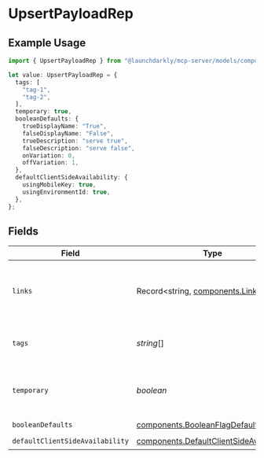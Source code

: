 # UpsertPayloadRep

## Example Usage

```typescript
import { UpsertPayloadRep } from "@launchdarkly/mcp-server/models/components";

let value: UpsertPayloadRep = {
  tags: [
    "tag-1",
    "tag-2",
  ],
  temporary: true,
  booleanDefaults: {
    trueDisplayName: "True",
    falseDisplayName: "False",
    trueDescription: "serve true",
    falseDescription: "serve false",
    onVariation: 0,
    offVariation: 1,
  },
  defaultClientSideAvailability: {
    usingMobileKey: true,
    usingEnvironmentId: true,
  },
};
```

## Fields

| Field                                                                                                | Type                                                                                                 | Required                                                                                             | Description                                                                                          | Example                                                                                              |
| ---------------------------------------------------------------------------------------------------- | ---------------------------------------------------------------------------------------------------- | ---------------------------------------------------------------------------------------------------- | ---------------------------------------------------------------------------------------------------- | ---------------------------------------------------------------------------------------------------- |
| `links`                                                                                              | Record<string, [components.Link](../../models/components/link.md)>                                   | :heavy_minus_sign:                                                                                   | The location and content type of related resources                                                   |                                                                                                      |
| `tags`                                                                                               | *string*[]                                                                                           | :heavy_check_mark:                                                                                   | A list of default tags for each flag                                                                 | [<br/>"tag-1",<br/>"tag-2"<br/>]                                                                     |
| `temporary`                                                                                          | *boolean*                                                                                            | :heavy_check_mark:                                                                                   | Whether the flag should be temporary by default                                                      | true                                                                                                 |
| `booleanDefaults`                                                                                    | [components.BooleanFlagDefaults](../../models/components/booleanflagdefaults.md)                     | :heavy_check_mark:                                                                                   | N/A                                                                                                  |                                                                                                      |
| `defaultClientSideAvailability`                                                                      | [components.DefaultClientSideAvailability](../../models/components/defaultclientsideavailability.md) | :heavy_check_mark:                                                                                   | N/A                                                                                                  |                                                                                                      |